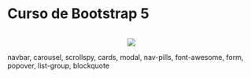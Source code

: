 <h1 style="display: inline-block;" align="center">Curso de Bootstrap 5</h1>  
<p align="center">
<img src="https://img.shields.io/github/license/{lucascosta0011}/{bootstrap}.svg">
</p>
   
   
   
   navbar,
   carousel,
   scrollspy,
   cards,
   modal,
   nav-pills,
   font-awesome,
   form,
   popover,
   list-group,
   blockquote
